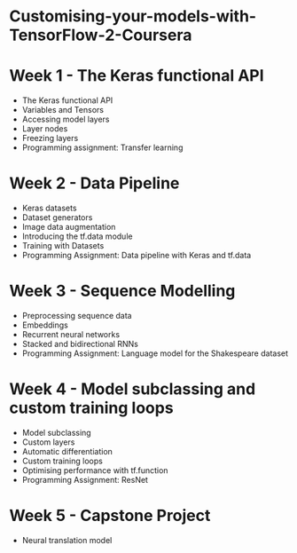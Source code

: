 # Customising-your-models-with-TensorFlow-2-Coursera
# Week 1 - The Keras functional API
- The Keras functional API
- Variables and Tensors
- Accessing model layers
- Layer nodes
- Freezing layers
- Programming assignment: Transfer learning

# Week 2 - Data Pipeline
- Keras datasets
- Dataset generators
- Image data augmentation
- Introducing the tf.data module
- Training with Datasets
- Programming Assignment: Data pipeline with Keras and tf.data

# Week 3 - Sequence Modelling
- Preprocessing sequence data
- Embeddings
- Recurrent neural networks
- Stacked and bidirectional RNNs
- Programming Assignment: Language model for the Shakespeare dataset

# Week 4 - Model subclassing and custom training loops
- Model subclassing
- Custom layers
- Automatic differentiation
- Custom training loops
- Optimising performance with tf.function
- Programming Assignment: ResNet

# Week 5 - Capstone Project
- Neural translation model
